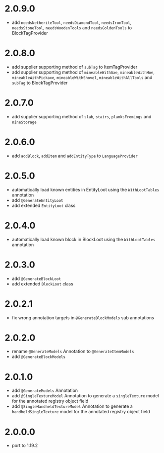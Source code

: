 # 2.0.9.0
- add `needsNetheriteTool`, `needsDiamondTool`, `needsIronTool`, `needsStoneTool`, `needsWoodenTools` and `needsGoldenTools` to BlockTagProvider
# 2.0.8.0
- add supplier supporting method of `subTag` to ItemTagProvider
- add supplier supporting method of `mineableWithAxe`, `mineableWithHoe`, `mineableWithPickaxe`, `mineableWithShovel`, `mineableWithAllTools` and `subTag` to BlockTagProvider
# 2.0.7.0
- add supplier supporting method of `slab`, `stairs`, `planksFromLogs` and `nineStorage`
# 2.0.6.0
- add `addBlock`, `addItem` and `addEntityType` to `LanguageProvider`
# 2.0.5.0
- automatically load known entities in EntityLoot using the `WithLootTables` annotation
- add `@GenerateEntityLoot`
- add extended `EntityLoot` class
# 2.0.4.0
- automatically load known block in BlockLoot using the `WithLootTables` annotation
# 2.0.3.0
- add `@GenerateBlockLoot` 
- add extended `BlockLoot` class 
# 2.0.2.1
- fix wrong annotation targets in `@GenerateBlockModels` sub annotations 
# 2.0.2.0
- rename `@GenerateModels` Annotation to `@GenerateItemModels`
- add `@GenerateBlockModels`
# 2.0.1.0
- add `@GenerateModels` Annotation
- add `@SingleTextureModel` Annotation to generate a `singleTexture` model for the annotated registry object field
- add `@SingleHandheldTextureModel` Annotation to generate a `handheldSingleTexture` model for the annotated registry object field
# 2.0.0.0
- port to 1.19.2
